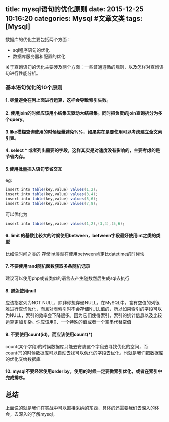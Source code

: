 title: mysql语句的优化原则
date: 2015-12-25 10:16:20
categories: Mysql #文章文类
tags: [Mysql]
---
数据库的优化主要包括两个方面：
- sql程序语句的优化
- 数据库服务器和配置的优化

关于查询语句的优化主要涉及两个方面：一些普通遵循的规则，以及怎样对查询语句进行性能分析。

<!--more-->

### 基本语句优化的10个原则

#### 1. 尽量避免在列上面进行运算，这样会导致索引失败。

#### 2. 使用join的时候应该用小结集去驱动大结果集。同时把负责的join查询拆分为多个query。

#### 3.like模糊查询使用的时候经量避免%%，如果实在是要使用可以考虑建立全文索引表。
 
#### 4. select * 或者列出需要的字段，这样其实是对速度没有影响的，主要考虑的是节省内存。

#### 5.使用批量插入语句节省交互
eg: 
```java
insert into table(key,value) values(1,2);
insert into table(key,value) values(3,4);
insert into table(key,value) values(5,6);
insert into table(key,value) values(7,8);
```
可以优化为
```java
insert into table(key,value) values(1,2),(3,4),(5,6);
```

#### 6. limit 的基数比较大的时候使用between，between字段最好使用int之类的类型
比如像时间之类的 存储int类型在使用between肯定比datetime的时候快

#### 7. 不要使用rand随机函数获取多条随机记录
建议可以使用php或者类似的语言去产生随数然后生成sql去执行

#### 8. 避免使用null
应该指定列为NOT NULL，除非你想存储NULL。在MySQL中，含有空值的列很难进行查询优化，而且对表索引时不会存储NULL值的，所以如果索引的字段可以为NULL，索引的效率会下降很多。因为它们使得索引、索引的统计信息以及比较运算更加复杂。你应该用0、一个特殊的值或者一个空串代替空值

#### 9. 不要使用count(id)，而应该使用count(*)

count(某个字段)的时候数据库只能去安装这个字段去寻找优化的空间，而count(*)的时候数据库可以自动去找可以优化的字段去优化。也就是我们把数据库的优化交给数据库

#### 10. mysql不要经常使用order by，使用的时候一定要做索引优化，或者在索引中完成排序。

## 总结
上面说的就是我们在实战中可以直接采纳的东西，具体的还需要我们去深入的体会，去深入的了解mysql。